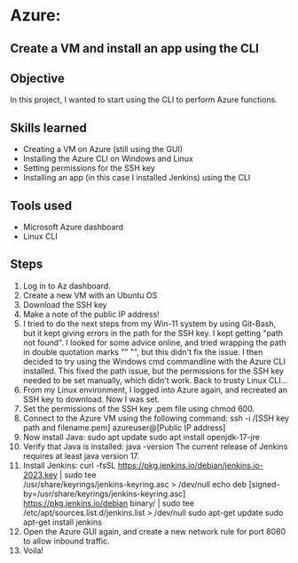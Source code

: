 # Azure:
## Create a VM and install an app using the CLI

## Objective
In this project, I wanted to start using the CLI to perform Azure functions.

## Skills learned
- Creating a VM on Azure (still using the GUI)
- Installing the Azure CLI on Windows and Linux
- Setting permissions for the SSH key
- Installing an app (in this case I installed Jenkins) using the CLI

## Tools used
- Microsoft Azure dashboard
- Linux CLI

## Steps
1. Log in to Az dashboard.
2. Create a new VM with an Ubuntu OS
3. Download the SSH key
4. Make a note of the public IP address!
5. I tried to do the next steps from my Win-11 system by using Git-Bash, but it kept giving errors in the path for the SSH key. I kept getting "path not found". I looked for some advice online, and tried wrapping the path in double quotation marks "" "", but this didn't fix the issue. I then decided to try using the Windows cmd commandline with the Azure CLI installed. This fixed the path issue, but the permissions for the SSH key needed to be set manually, which didn't work. Back to trusty Linux CLI...
6. From my Linux environment, I logged into Azure again, and recreated an SSH key to download. Now I was set.
7. Set the permissions of the SSH key .pem file using chmod 600.
8. Connect to the Azure VM using the following command:
   ssh -i /[SSH key path and filename.pem] azureuser@[Public IP address]
9. Now install Java:
   sudo apt update
   sudo apt install openjdk-17-jre
10. Verify that Java is installed:
   java -version
   The current release of Jenkins requires at least java version 17.
11. Install Jenkins:
    curl -fsSL https://pkg.jenkins.io/debian/jenkins.io-2023.key | sudo tee \
      /usr/share/keyrings/jenkins-keyring.asc > /dev/null
    echo deb [signed-by=/usr/share/keyrings/jenkins-keyring.asc] \
      https://pkg.jenkins.io/debian binary/ | sudo tee \
      /etc/apt/sources.list.d/jenkins.list > /dev/null
    sudo apt-get update
    sudo apt-get install jenkins
12. Open the Azure GUI again, and create a new network rule for port 8080 to allow inbound traffic.
13. Voila!
